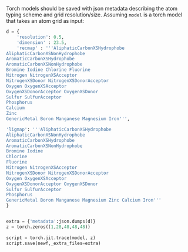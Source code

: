 Torch models should be saved with json metadata describing the atom typing scheme and grid resolution/size.  Assuming `model` is a torch model that takes an atom grid as input:

```python
d = {
    'resolution': 0.5,
    'dimension' : 23.5,
    'recmap' : '''AliphaticCarbonXSHydrophobe 
AliphaticCarbonXSNonHydrophobe 
AromaticCarbonXSHydrophobe 
AromaticCarbonXSNonHydrophobe
Bromine Iodine Chlorine Fluorine
Nitrogen NitrogenXSAcceptor 
NitrogenXSDonor NitrogenXSDonorAcceptor
Oxygen OxygenXSAcceptor 
OxygenXSDonorAcceptor OxygenXSDonor
Sulfur SulfurAcceptor
Phosphorus 
Calcium
Zinc
GenericMetal Boron Manganese Magnesium Iron''',

'ligmap': '''AliphaticCarbonXSHydrophobe 
AliphaticCarbonXSNonHydrophobe 
AromaticCarbonXSHydrophobe 
AromaticCarbonXSNonHydrophobe
Bromine Iodine
Chlorine
Fluorine
Nitrogen NitrogenXSAcceptor 
NitrogenXSDonor NitrogenXSDonorAcceptor
Oxygen OxygenXSAcceptor 
OxygenXSDonorAcceptor OxygenXSDonor
Sulfur SulfurAcceptor
Phosphorus
GenericMetal Boron Manganese Magnesium Zinc Calcium Iron'''
}


extra = {'metadata':json.dumps(d)}
z = torch.zeros((1,28,48,48,48))
        
script = torch.jit.trace(model, z)
script.save(newf,_extra_files=extra)    
```
